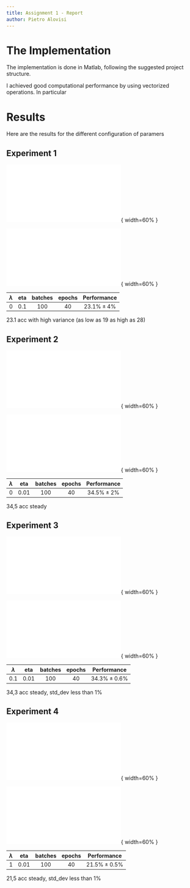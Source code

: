 ```yaml
---
title: Assignment 1 - Report
author: Pietro Alovisi
---
```


# The Implementation

The implementation is done in Matlab, following the suggested project structure. 

I achieved good computational performance by using vectorized operations. In particular


# Results

Here are the results for the different configuration of paramers

## Experiment 1 

![This is the caption](../Result_Pics/b100e40eta1la0.pdf){ width=60% }

![This is the caption](../Result_Pics/b100e40eta1la0proto.pdf){ width=60% }


| $\lambda$ | eta | batches | epochs | Performance |
|:---------:|:---:|:-------:|:------:|:-----------:|
|     0     | 0.1 |   100   |   40   |$23.1\%  \pm 4\%$ |



23.1 acc
with high variance
(as low as 19 as high as 28)

## Experiment 2

![This is the caption](../Result_Pics/b100e40eta01la0.pdf){ width=60% }

![This is the caption](../Result_Pics/b100e40eta01la0proto.pdf){ width=60% }


| $\lambda$ | eta | batches | epochs | Performance |
|:---------:|:---:|:-------:|:------:|:-----------:|
|     0     | 0.01 |   100   |   40   |$34.5\%  \pm 2\%$ |


34,5 acc steady


## Experiment 3


![This is the caption](../Result_Pics/b100e40eta01la_1.pdf){ width=60% }

![This is the caption](../Result_Pics/b100e40eta01la_1proto.pdf){ width=60% }



| $\lambda$ | eta | batches | epochs |Performance |
|:---------:|:---:|:-------:|:------:|:-----------:|
|     0.1     | 0.01 |   100   |   40   |$34.3\%  \pm 0.6\%$ |



34,3 acc steady, std_dev less than 1%


## Experiment 4

![This is the caption](../Result_Pics/b100e40eta01la1_.pdf){ width=60% }

![This is the caption](../Result_Pics/b100e40eta01la1_proto.pdf){ width=60% }




| $\lambda$ | eta | batches | epochs |Performance |
|:---------:|:---:|:-------:|:------:|:-----------:|
|     1     | 0.01 |   100   |   40   |$21.5\%  \pm 0.5\%$ |



21,5 acc steady, std_dev less than 1%

